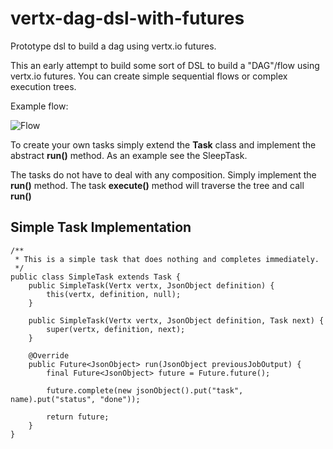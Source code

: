 # vertx-dag-dsl-with-futures
Prototype dsl to build a dag using vertx.io futures.

This an early attempt to build some sort of DSL to build a "DAG"/flow using vertx.io futures. You can create simple sequential flows or complex execution trees.

Example flow:

![Flow](
https://raw.githubusercontent.com/javadevmtl/vertx-dag-dsl-with-futures/master/flow.png)

To create your own tasks simply extend the **Task** class and implement the abstract **run()** method. As an example see the SleepTask.

The tasks do not have to deal with any composition. Simply implement the **run()** method. The task **execute()** method will traverse the tree and call **run()**

## Simple Task Implementation

```
/**
 * This is a simple task that does nothing and completes immediately.
 */
public class SimpleTask extends Task {
    public SimpleTask(Vertx vertx, JsonObject definition) {
        this(vertx, definition, null);
    }

    public SimpleTask(Vertx vertx, JsonObject definition, Task next) {
        super(vertx, definition, next);
    }

    @Override
    public Future<JsonObject> run(JsonObject previousJobOutput) {
        final Future<JsonObject> future = Future.future();

        future.complete(new jsonObject().put("task", name).put("status", "done"));

        return future;
    }
}
```
